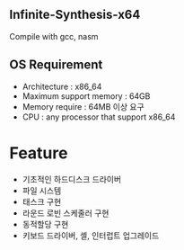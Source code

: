 ## Infinite-Synthesis-x64
Compile with gcc, nasm

## OS Requirement
* Architecture : x86_64
* Maximum support memory : 64GB
* Memory require : 64MB 이상 요구
* CPU : any processor that support x86_64

# Feature
* 기초적인 하드디스크 드라이버
* 파일 시스템
* 태스크 구현
* 라운드 로빈 스케줄러 구현
* 동적할당 구현
* 키보드 드라이버, 셸, 인터럽트 업그레이드

